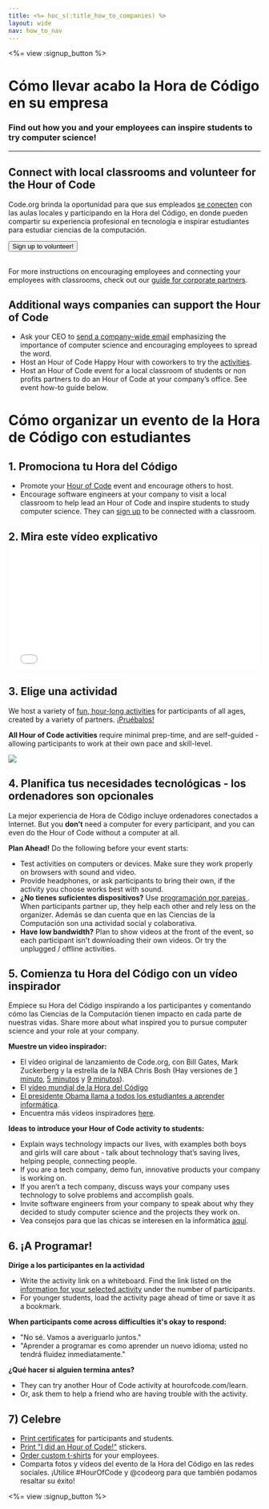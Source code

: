 ```yaml
---
title: <%= hoc_s(:title_how_to_companies) %>
layout: wide
nav: how_to_nav
---
```

<%= view :signup_button %>

# Cómo llevar acabo la Hora de Código en su empresa

### Find out how you and your employees can inspire students to try computer science!

---

## Connect with local classrooms and volunteer for the Hour of Code

Code.org brinda la oportunidad para que sus empleados [se conecten](<%= codeorg_url('/volunteer') %>) con las aulas locales y participando en la Hora del Código, en donde pueden compartir su experiencia profesional en tecnología e inspirar estudiantes para estudiar ciencias de la computación.

<button>Sign up to volunteer!</button> <br /> <br /></p> 

For more instructions on encouraging employees and connecting your employees with classrooms, check out our [guide for corporate partners](<%= localized_file('/files/hoc-corporate-toolkit.pdf') %>).

## Additional ways companies can support the Hour of Code

- Ask your CEO to [send a company-wide email](<%= resolve_url('/promote/resources#sample-emails') %>) emphasizing the importance of computer science and encouraging employees to spread the word.
- Host an Hour of Code Happy Hour with coworkers to try the [activities](<%= resolve_url('/learn') %>).
- Host an Hour of Code event for a local classroom of students or non profits partners to do an Hour of Code at your company’s office. See event how-to guide below.

# Cómo organizar un evento de la Hora de Código con estudiantes

## 1. Promociona tu Hora del Código

- Promote your [Hour of Code](<%= resolve_url('/promote') %>) event and encourage others to host.
- Encourage software engineers at your company to visit a local classroom to help lead an Hour of Code and inspire students to study computer science. They can [sign up](<%= codeorg_url('/volunteer/engineer') %>) to be connected with a classroom.

## 2. Mira este vídeo explicativo <iframe width="500" height="255" src="//www.youtube.com/embed/SrnvvWDm73k" frameborder="0" allowfullscreen mark="crwd-mark"></iframe> 

## 3. Elige una actividad

We host a variety of [fun, hour-long activities](<%= resolve_url('/learn') %>) for participants of all ages, created by a variety of partners. [¡Pruébalos!](<%= resolve_url('/learn') %>)

**All Hour of Code activities** require minimal prep-time, and are self-guided - allowing participants to work at their own pace and skill-level.

[![](/images/fit-700/tutorials.png)](<%= resolve_url('/learn') %>)

## 4. Planifica tus necesidades tecnológicas - los ordenadores son opcionales

La mejor experiencia de Hora de Código incluye ordenadores conectados a Internet. But you **don’t** need a computer for every participant, and you can even do the Hour of Code without a computer at all.

**Plan Ahead!** Do the following before your event starts:

- Test activities on computers or devices. Make sure they work properly on browsers with sound and video.
- Provide headphones, or ask participants to bring their own, if the activity you choose works best with sound.
- **¿No tienes suficientes dispositivos?** Use [programación por parejas ](https://www.youtube.com/watch?v=vgkahOzFH2Q). When participants partner up, they help each other and rely less on the organizer. Además se dan cuenta que en las Ciencias de la Computación son una actividad social y colaborativa.
- **Have low bandwidth?** Plan to show videos at the front of the event, so each participant isn't downloading their own videos. Or try the unplugged / offline activities.

## 5. Comienza tu Hora del Código con un vídeo inspirador

Empiece su Hora del Código inspirando a los participantes y comentando cómo las Ciencias de la Computación tienen impacto en cada parte de nuestras vidas. Share more about what inspired you to pursue computer science and your role at your company.

**Muestre un video inspirador:**

- El vídeo original de lanzamiento de Code.org, con Bill Gates, Mark Zuckerberg y la estrella de la NBA Chris Bosh (Hay versiones de [1 minuto](https://www.youtube.com/watch?v=qYZF6oIZtfc), [5 minutos](https://www.youtube.com/watch?v=nKIu9yen5nc) y [9 minutos](https://www.youtube.com/watch?v=dU1xS07N-FA)).
- El [vídeo mundial de la Hora del Código](https://www.youtube.com/watch?v=KsOIlDT145A)
- [El presidente Obama llama a todos los estudiantes a aprender informática](https://www.youtube.com/watch?v=6XvmhE1J9PY).
- Encuentra más vídeos inspiradores [here](https://www.youtube.com/playlist?list=PLzdnOPI1iJNfpD8i4Sx7U0y2MccnrNZuP).

**Ideas to introduce your Hour of Code activity to students:**

- Explain ways technology impacts our lives, with examples both boys and girls will care about - talk about technology that’s saving lives, helping people, connecting people.
- If you are a tech company, demo fun, innovative products your company is working on.
- If you aren’t a tech company, discuss ways your company uses technology to solve problems and accomplish goals.
- Invite software engineers from your company to speak about why they decided to study computer science and the projects they work on.
- Vea consejos para que las chicas se interesen en la informática [aquí](<%= codeorg_url('/girls') %>).

## 6. ¡A Programar!

**Dirige a los participantes en la actividad**

- Write the activity link on a whiteboard. Find the link listed on the [information for your selected activity](<%= resolve_url('/learn') %>) under the number of participants.
- For younger students, load the activity page ahead of time or save it as a bookmark.

**When participants come across difficulties it's okay to respond:**

- "No sé. Vamos a averiguarlo juntos."
- "Aprender a programar es como aprender un nuevo idioma; usted no tendrá fluidez inmediatamente."

**¿Qué hacer si alguien termina antes?**

- They can try another Hour of Code activity at hourofcode.com/learn.
- Or, ask them to help a friend who are having trouble with the activity.

## 7) Celebre

- [Print certificates](<%= codeorg_url('/certificates') %>) for participants and students.
- [Print "I did an Hour of Code!"](<%= resolve_url('/promote/resources#stickers') %>) stickers.
- [Order custom t-shirts](http://blog.code.org/post/132608499493/hour-of-code-shirts-and-more) for your employees.
- Comparta fotos y vídeos del evento de la Hora del Código en las redes sociales. ¡Utilice #HourOfCode y @codeorg para que también podamos resaltar su éxito!

<%= view :signup_button %>